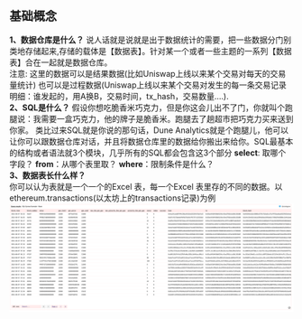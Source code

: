 ## 基础概念
**1、数据仓库是什么？**
说人话就是说就是出于数据统计的需要，把一些数据分门别类地存储起来,存储的载体是【数据表】。针对某一个或者一些主题的一系列【数据表】合在一起就是数据仓库。  
注意:
这里的数据可以是结果数据(比如Uniswap上线以来某个交易对每天的交易量统计)
也可以是过程数据(Uniswap上线以来某个交易对发生的每一条交易记录明细：谁发起的，用A换B，交易时间，tx_hash，交易数量….).   
**2、SQL是什么？**
假设你想吃脆香米巧克力，但是你这会儿出不了门，你就叫个跑腿说：我需要一盒巧克力，他的牌子是脆香米。跑腿去了趟超市把巧克力买来送到你家。
类比过来SQL就是你说的那句话，Dune Analytics就是个跑腿儿，他可以让你可以跟数据仓库对话，并且将数据仓库里的数据给你搬出来给你。SQL最基本的结构或者语法就3个模块，几乎所有的SQL都会包含这3个部分
**select**: 取哪个字段？
**from**：从哪个表里取？
**where**：限制条件是什么？    
**3、数据表长什么样？**  
你可以认为表就是一个一个的Excel 表，每一个Excel 表里存的不同的数据。以ethereum.transactions(以太坊上的transactions记录)为例
![query-page](images/raw_data.png)
